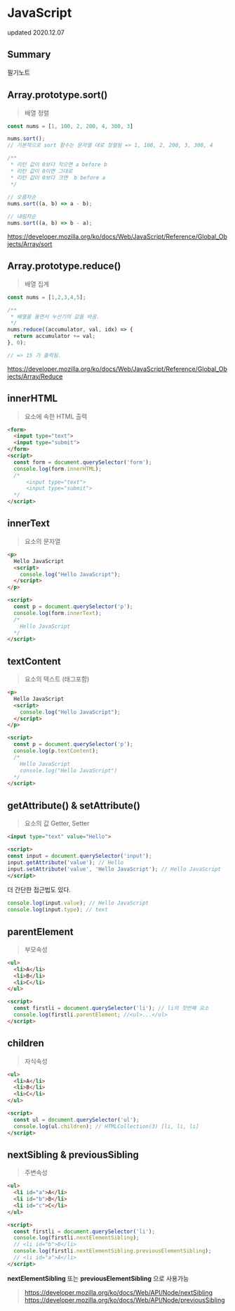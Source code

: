# JavaScript
updated 2020.12.07 <br>

## Summary
필기노트
## Array.prototype.sort()
> 배열 정렬
```js
const nums = [1, 100, 2, 200, 4, 300, 3]

nums.sort();
// 기본적으로 sort 함수는 문자열 대로 정렬됨 => 1, 100, 2, 200, 3, 300, 4

/**
 * 리턴 값이 0보다 작으면 a before b
 * 리턴 값이 0이면 그대로
 * 리턴 값이 0보다 크면  b before a
 */
 
// 오름차순
nums.sort((a, b) => a - b); 

// 내림차순
nums.sort((a, b) => b - a);

```
https://developer.mozilla.org/ko/docs/Web/JavaScript/Reference/Global_Objects/Array/sort

## Array.prototype.reduce()
> 배열 집계
```js
const nums = [1,2,3,4,5];

/**  
 * 배열을 돌면서 누산기의 값을 바꿈.
 */ 
nums.reduce((accumulator, val, idx) => {
  return accumulator += val;
}, 0); 

// => 15 가 출력됨.
```
https://developer.mozilla.org/ko/docs/Web/JavaScript/Reference/Global_Objects/Array/Reduce

## innerHTML
> 요소에 속한 HTML 출력
```html
<form>
  <input type="text">
  <input type="submit">
</form>
<script>
  const form = document.querySelector('form');
  console.log(form.innerHTML);
  /*
      <input type="text">
      <input type="submit">
  */
</script>
```
## innerText
> 요소의 문자열
```html
<p>
  Hello JavaScript
  <script>
    console.log("Hello JavaScript");
  </script>
</p>

<script>
  const p = document.querySelector('p');
  console.log(form.innerText);
  /*
    Hello JavaScript
  */
</script>
```
## textContent
> 요소의 텍스트 (태그포함)
```html
<p>
  Hello JavaScript
  <script>
    console.log("Hello JavaScript");
  </script>
</p>

<script>
  const p = document.querySelector('p');
  console.log(p.textContent);
  /*
    Hello JavaScript
    console.log("Hello JavaScript")
  */
</script>
```
## getAttribute() & setAttribute()
> 요소의 값 Getter, Setter
```html
<input type="text" value="Hello">

<script>
const input = document.querySelector('input');
input.getAttribute('value'); // Hello
input.setAttribute('value', 'Hello JavaScript'); // Hello JavaScript
</script>
```
더 간단한 접근법도 있다.
```js
console.log(input.value); // Hello JavaScript
console.log(input.type); // text
```
## parentElement
> 부모속성
```html
<ul>
  <li>A</li>
  <li>B</li>
  <li>C</li>
</ul>

<script>
  const firstli = document.querySelector('li'); // li의 첫번째 요소 
  console.log(firstli.parentElement; //<ul>...</ul>
</script>
```
## children
> 자식속성
```html
<ul>
  <li>A</li>
  <li>B</li>
  <li>C</li>
</ul>

<script>
  const ul = document.querySelector('ul');  
  console.log(ul.children); // HTMLCollection(3) [li, li, li]
</script>
```

## nextSibling & previousSibling
> 주변속성
```html
<ul>
  <li id="a">A</li>
  <li id="b">B</li>
  <li id="c">C</li>
</ul>

<script>
  const firstli = document.querySelector('li');  
  console.log(firstli.nextElementSibling); 
  // <li id="b">B</li>
  console.log(firstli.nextElementSibling.previousElementSibling);
  // <li id="a">A</li> 
</script>
```
__nextElementSibling__ 또는 __previousElementSibling__ 으로 사용가능 


> https://developer.mozilla.org/ko/docs/Web/API/Node/nextSibling
> https://developer.mozilla.org/ko/docs/Web/API/Node/previousSibling